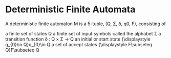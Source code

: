 # Deterministic Finite Automata
A deterministic finite automaton M is a 5-tuple, (Q, Σ, δ, q0, F), consisting of

a finite set of states Q
a finite set of input symbols called the alphabet Σ
a transition function δ : Q × Σ → Q
an initial or start state {\displaystyle q_{0}\in Q}q_{0}\in Q
a set of accept states {\displaystyle F\subseteq Q}F\subseteq Q
